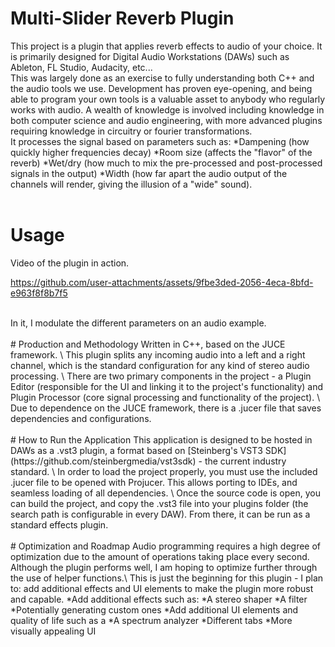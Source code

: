 # Multi-Slider Reverb Plugin
This project is a plugin that applies reverb effects to audio of your choice. It is primarily designed for Digital Audio Workstations (DAWs) such as Ableton, FL Studio, Audacity, etc... \
This was largely done as an exercise to fully understanding both C++ and the audio tools we use. Development has proven eye-opening, and being able to program your own tools is a valuable asset to anybody who regularly works with audio. A wealth of knowledge is involved including knowledge in both computer science and audio engineering, with more advanced plugins requiring knowledge in circuitry or fourier transformations. \
It processes the signal based on parameters such as:
*Dampening (how quickly higher frequencies decay) 
*Room size (affects the "flavor" of the reverb)
*Wet/dry (how much to mix the pre-processed and post-processed signals in the output)
*Width (how far apart the audio output of the channels will render, giving the illusion of a "wide" sound).
<br>
<br>
# Usage
Video of the plugin in action.
<br>

https://github.com/user-attachments/assets/9fbe3ded-2056-4eca-8bfd-e963f8f8b7f5


<br>
In it, I modulate the different parameters on an audio example. 
<br>
<br>
# Production and Methodology
Written in C++, based on the JUCE framework. \
This plugin splits any incoming audio into a left and a right channel, which is the standard configuration for any kind of stereo audio processing. \
There are two primary components in the project - a Plugin Editor (responsible for the UI and linking it to the project's functionality) and Plugin Processor (core signal processing and functionality of the project). \
Due to dependence on the JUCE framework, there is a .jucer file that saves dependencies and configurations. 
<br>
<br>
# How to Run the Application
This application is designed to be hosted in DAWs as a .vst3 plugin, a format based on [Steinberg's VST3 SDK](https://github.com/steinbergmedia/vst3sdk) - the current industry standard. \
In order to load the project properly, you must use the included .jucer file to be opened with Projucer. This allows porting to IDEs, and seamless loading of all dependencies. \
Once the source code is open, you can build the project, and copy the .vst3 file into your plugins folder (the search path is configurable in every DAW). From there, it can be run as a standard effects plugin. 
<br>
<br>
# Optimization and Roadmap
Audio programming requires a high degree of optimization due to the amount of operations taking place every second. Although the plugin performs well, I am hoping to optimize further through the use of helper functions.\
This is just the beginning for this plugin - I plan to: add additional effects and UI elements to make the plugin more robust and capable. 
*Add additional effects such as:
  *A stereo shaper 
  *A filter
    *Potentially generating custom ones
*Add additional UI elements and quality of life such as a
  *A spectrum analyzer
  *Different tabs
  *More visually appealing UI


